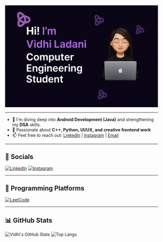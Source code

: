 ![Banner](https://github.com/Ladanividhi/Ladanividhi/blob/main/banner.png)

---

- 🌱 I'm diving deep into **Android Development (Java)** and strengthening my **DSA** skills.
- 🧠 Passionate about **C++, Python, UI/UX, and creative frontend work**
- 📫 Feel free to reach out: [LinkedIn](https://www.linkedin.com/in/kishan-jethloja/) | [Instagram](https://www.instagram.com/kishan_jethloja) | [Email](mailto:jethlojakishan0@gmail.com) 

---

## 🔗 Socials

[![LinkedIn](https://img.shields.io/badge/LinkedIn-0077B5?style=for-the-badge&logo=linkedin&logoColor=white)](https://www.linkedin.com/in/kishan-jethloja/)
[![Instagram](https://img.shields.io/badge/Instagram-E4405F?style=for-the-badge&logo=instagram&logoColor=white)](https://www.instagram.com/kishan_jethloja)

---

## 🧠 Programming Platforms

[![LeetCode](https://img.shields.io/badge/Leetcode-FFA116?style=for-the-badge&logo=Leetcode&logoColor=black)](https://leetcode.com/u/kunj_dadhaniya/)

---

## 📊 GitHub Stats

![Vidhi's GitHub Stats](https://github-readme-stats.vercel.app/api?username=kishan-jethloja&show_icons=true&theme=radical)
![Top Langs](https://github-readme-stats.vercel.app/api/top-langs/?username=kishan-jethloja&layout=compact&theme=radical)
